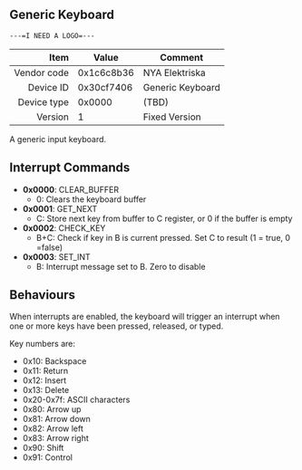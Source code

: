 Generic Keyboard 
----

```
---=I NEED A LOGO=---
```

|     Item       |   Value    |   Comment
| -------------: | ---------- | ----------------
|    Vendor code | 0x1c6c8b36 | NYA Elektriska
|      Device ID | 0x30cf7406 | Generic Keyboard
|    Device type | 0x0000     | (TBD)
|        Version | 1          | Fixed Version

A generic input keyboard.

Interrupt Commands
----

- **0x0000**: CLEAR_BUFFER
	- 0: Clears the keyboard buffer
- **0x0001**: GET_NEXT
	- C: Store next key from buffer to C register, or 0 if the buffer is empty
- **0x0002**: CHECK_KEY
	- B+C: Check if key in B is current pressed. Set C to result (1 = true, 0 =false)
- **0x0003**: SET_INT
	- B: Interrupt message set to B. Zero to disable


Behaviours
----
When interrupts are enabled, the keyboard will trigger an interrupt when one or
more keys have been pressed, released, or typed.

Key numbers are:
-	0x10: Backspace
-	0x11: Return
-	0x12: Insert
-	0x13: Delete
-	0x20-0x7f: ASCII characters
-	0x80: Arrow up
-	0x81: Arrow down
-	0x82: Arrow left
-	0x83: Arrow right
-	0x90: Shift
-	0x91: Control
